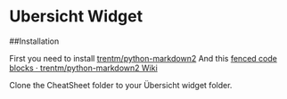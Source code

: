 # Ubersicht Widget

##Installation

First you need to install [trentm/python-markdown2](https://github.com/trentm/python-markdown2)
And this [fenced code blocks · trentm/python-markdown2 Wiki](https://github.com/trentm/python-markdown2/wiki/fenced-code-blocks)

Clone the CheatSheet folder to your Übersicht widget folder.



